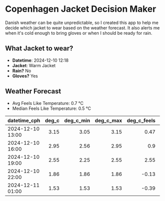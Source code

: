 
# Copenhagen Jacket Decision Maker

Danish weather can be quite unpredictable, so I created this app to help me decide which jacket to wear based on the weather forecast. 
It also alerts me when it's cold enough to bring gloves or when I should be ready for rain.

## What Jacket to wear?

- **Datetime**: 2024-12-10 12:18
- **Jacket**: Warm Jacket
- **Rain?** No
- **Gloves?** Yes

## Weather Forecast
- Avg Feels Like Temperature: 0.7 °C
- Median Feels Like Temperature: 0.5 °C

| datetime_cph     |   deg_c |   deg_c_min |   deg_c_max |   deg_c_feels | weather   | wind   | rain   |
|:-----------------|--------:|------------:|------------:|--------------:|:----------|:-------|:-------|
| 2024-12-10 13:00 |    3.15 |        3.05 |        3.15 |          0.47 | Clouds    | Low    | None   |
| 2024-12-10 16:00 |    2.95 |        2.56 |        2.95 |          0.9  | Clouds    | Low    | None   |
| 2024-12-10 19:00 |    2.55 |        2.25 |        2.55 |          2.55 | Clouds    | Low    | None   |
| 2024-12-10 22:00 |    1.86 |        1.86 |        1.86 |         -0.13 | Clear     | Low    | None   |
| 2024-12-11 01:00 |    1.53 |        1.53 |        1.53 |         -0.39 | Clear     | Low    | None   |
        